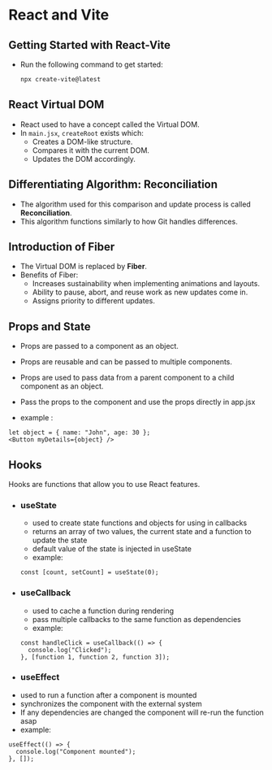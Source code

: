 


# React and Vite

## Getting Started with React-Vite
- Run the following command to get started:
  ```sh
  npx create-vite@latest
  ```

## React Virtual DOM
- React used to have a concept called the Virtual DOM.
- In `main.jsx`, `createRoot` exists which:
  - Creates a DOM-like structure.
  - Compares it with the current DOM.
  - Updates the DOM accordingly.

## Differentiating Algorithm: Reconciliation
- The algorithm used for this comparison and update process is called **Reconciliation**.
- This algorithm functions similarly to how Git handles differences.

## Introduction of Fiber
- The Virtual DOM is replaced by **Fiber**.
- Benefits of Fiber:
  - Increases sustainability when implementing animations and layouts.
  - Ability to pause, abort, and reuse work as new updates come in.
  - Assigns priority to different updates.

## Props and State
- Props are passed to a component as an object.
- Props are reusable and can be passed to multiple components.
- Props are used to pass data from a parent component to a child component as an object.
- Pass the props to the component and use the props directly in app.jsx

- example : 

```
let object = { name: "John", age: 30 };
<Button myDetails={object} />
```

## Hooks
 Hooks are functions that allow you to use React features.
- ### useState 
  - used to create state functions and objects for using in callbacks
  - returns an array of two values, the current state and a function to update the state
  - default value of the state is injected in useState
  - example: 
   ```
   const [count, setCount] = useState(0);
   ```
- ### useCallback
  - used to cache a function during rendering
  - pass multiple callbacks to the same function as dependencies
  - example: 
   ```
   const handleClick = useCallback(() => {
     console.log("Clicked");
   }, [function 1, function 2, function 3]);
   ```
 - ### useEffect
  - used to run a function after a component is mounted
  - synchronizes the component with the external system
  - If any dependencies are changed the component will re-run the function asap
  - example: 
   ```
   useEffect(() => {
     console.log("Component mounted");
   }, []);
   ```